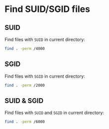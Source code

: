 # Find SUID/SGID files

## SUID
Find files with `SUID` in current directory:
```bash
find . -perm /4000
```

## SGID
Find files with `SGID` in current directory:
```bash
find . -perm /2000
```

## SUID & SGID
FInd files with `SUID` and `SGID` in current directory:
```bash
find . -perm /6000
```
